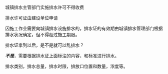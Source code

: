 城镇排水主管部门实施排水许可不得收费

排水许可证由建设单位申请


因施工作业需要向城镇排水设施排水的，排水证的有效期由城镇排水管理部门根据排水状况确定，但不得超过施工期限。


排水证拿到以后，是不是就可以乱排水？


***不是***，需要根据排水证上面标注的内容，和标准进行排水。

排水类别，排水总量，排水时限，排放口位置和数量，浓度等。

